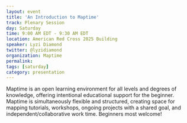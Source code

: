 ```yaml
---
layout: event
title: 'An Introduction to Maptime'
track: Plenary Session
day: Saturday
time: 9:00 AM EDT - 9:30 AM EDT
location: American Red Cross 2025 Building
speaker: Lyzi Diamond
twitter: @lyzidiamond
organization: Maptime
permalink: 
tags: [saturday]
category: presentation
---
```


Maptime is an open learning environment for all levels and degrees of knowledge, offering intentional educational support for the beginner. Maptime is simultaneously flexible and structured, creating space for mapping tutorials, workshops, ongoing projects with a shared goal, and independent/collaborative work time. Beginners most welcome!
